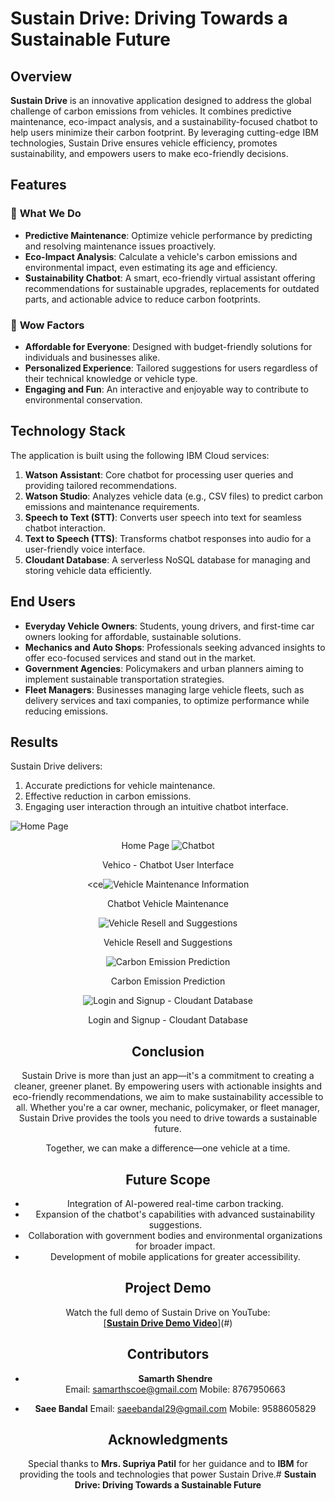 
# **Sustain Drive: Driving Towards a Sustainable Future**
## **Overview**


**Sustain Drive** is an innovative  application designed to address the global challenge of carbon emissions from vehicles. It combines predictive maintenance, eco-impact analysis, and a sustainability-focused chatbot to help users minimize their carbon footprint. By leveraging cutting-edge IBM technologies, Sustain Drive ensures vehicle efficiency, promotes sustainability, and empowers users to make eco-friendly decisions.

## **Features**

### 🔧 **What We Do**

-   **Predictive Maintenance**: Optimize vehicle performance by predicting and resolving maintenance issues proactively.
-   **Eco-Impact Analysis**: Calculate a vehicle's carbon emissions and environmental impact, even estimating its age and efficiency.
-   **Sustainability Chatbot**: A smart, eco-friendly virtual assistant offering recommendations for sustainable upgrades, replacements for outdated parts, and actionable advice to reduce carbon footprints.

### 🌟 **Wow Factors**

-   **Affordable for Everyone**: Designed with budget-friendly solutions for individuals and businesses alike.
-   **Personalized Experience**: Tailored suggestions for users regardless of their technical knowledge or vehicle type.
-   **Engaging and Fun**: An interactive and enjoyable way to contribute to environmental conservation.

## **Technology Stack**

The application is built using the following IBM Cloud services:

1.  **Watson Assistant**: Core chatbot for processing user queries and providing tailored recommendations.
2.  **Watson Studio**: Analyzes vehicle data (e.g., CSV files) to predict carbon emissions and maintenance requirements.
3.  **Speech to Text (STT)**: Converts user speech into text for seamless chatbot interaction.
4.  **Text to Speech (TTS)**: Transforms chatbot responses into audio for a user-friendly voice interface.
5.  **Cloudant Database**: A serverless NoSQL database for managing and storing vehicle data efficiently.

## **End Users**

-   **Everyday Vehicle Owners**: Students, young drivers, and first-time car owners looking for affordable, sustainable solutions.
-   **Mechanics and Auto Shops**: Professionals seeking advanced insights to offer eco-focused services and stand out in the market.
-   **Government Agencies**: Policymakers and urban planners aiming to implement sustainable transportation strategies.
-   **Fleet Managers**: Businesses managing large vehicle fleets, such as delivery services and taxi companies, to optimize performance while reducing emissions.

## **Results**

Sustain Drive delivers:

1.  Accurate predictions for vehicle maintenance.
2.  Effective reduction in carbon emissions.
3.  Engaging user interaction through an intuitive chatbot interface.

![Home Page](https://freeimghost.net/images/2025/01/24/Screenshot-2025-01-24-031649.png)
																<center> Home Page
![Chatbot](https://freeimghost.net/images/2025/01/24/Screenshot-2025-01-24-031706.png)
<center> Vehico - Chatbot User Interface

<ce![Vehicle Maintenance Information](https://freeimghost.net/images/2025/01/24/Screenshot-2025-01-24-031820.png)

<center> Chatbot Vehicle Maintenance 

![Vehicle Resell and Suggestions](https://freeimghost.net/images/2025/01/24/Screenshot-2025-01-24-031829.png)

<center>Vehicle Resell and Suggestions

![Carbon Emission Prediction](https://freeimghost.net/images/2025/01/24/Screenshot-2025-01-24-031931.png)

<center>Carbon Emission Prediction

![Login and Signup - Cloudant Database](https://freeimghost.net/images/2025/01/24/Screenshot-2025-01-24-031958.png)

<center>Login and Signup - Cloudant Database

## **Conclusion**

Sustain Drive is more than just an app—it's a commitment to creating a cleaner, greener planet. By empowering users with actionable insights and eco-friendly recommendations, we aim to make sustainability accessible to all. Whether you're a car owner, mechanic, policymaker, or fleet manager, Sustain Drive provides the tools you need to drive towards a sustainable future.

Together, we can make a difference—one vehicle at a time.

## **Future Scope**

-   Integration of AI-powered real-time carbon tracking.
-   Expansion of the chatbot's capabilities with advanced sustainability suggestions.
-   Collaboration with government bodies and environmental organizations for broader impact.
-   Development of mobile applications for greater accessibility.

## **Project Demo**

Watch the full demo of Sustain Drive on YouTube:  
[[**Sustain Drive Demo Video**]](https://youtu.be/qooB0uTH640)(#)

## **Contributors**

-   **Samarth Shendre**  
    Email: samarthscoe@gmail.com
    Mobile: 8767950663
    
-   **Saee Bandal**
    Email: saeebandal29@gmail.com
    Mobile: 9588605829

## **Acknowledgments**

Special thanks to **Mrs. Supriya Patil** for her guidance and to **IBM** for providing the tools and technologies that power Sustain Drive.# **Sustain Drive: Driving Towards a Sustainable Future**


